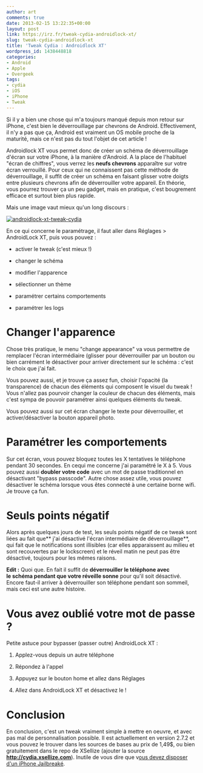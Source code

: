 ```yaml
---
author: art
comments: true
date: 2013-02-15 13:22:35+00:00
layout: post
link: https://irz.fr/tweak-cydia-androidlock-xt/
slug: tweak-cydia-androidlock-xt
title: 'Tweak Cydia : Androidlock XT'
wordpress_id: 1438448818
categories:
- Android
- Apple
- Overgeek
tags:
- cydia
- iOS
- iPhone
- Tweak
---
```


Si il y a bien une chose qui m'a toujours manqué depuis mon retour sur iPhone, c'est bien le déverrouillage par chevrons de Android. Effectivement, il n'y a pas que ça, Android est vraiment un OS mobile proche de la maturité, mais ce n'est pas du tout l'objet de cet article !

Androidlock XT vous permet donc de créer un schéma de déverrouillage d'écran sur votre iPhone, à la manière d'Android. A la place de l'habituel "écran de chiffres", vous verrez les **neufs chevrons** apparaître sur votre écran verrouillé. Pour ceux qui ne connaissent pas cette méthode de déverrouillage, il suffit de créer un schéma en faisant glisser votre doigts entre plusieurs chevrons afin de déverrouiller votre appareil. En théorie, vous pourrez trouver ça un peu gadget, mais en pratique, c'est bougrement efficace et surtout bien plus rapide.


Mais une image vaut mieux qu'un long discours :




[![androidlock-xt-tweak-cydia](https://static.irz.fr/2013/02/androidlock-xt-tweak-cydia-640x480.png)](http://irz.fr/tweak-cydia-androidlock-xt/androidlock-xt-tweak-cydia/)


En ce qui concerne le paramétrage, il faut aller dans Réglages > AndroidLock XT, puis vous pouvez :



	
  * activer le tweak (c'est mieux !)

	
  * changer le schéma

	
  * modifier l'apparence

	
  * sélectionner un thème

	
  * paramétrer certains comportements

	
  * paramétrer les logs




# Changer l'apparence


Chose très pratique, le menu "change appearance" va vous permettre de remplacer l'écran intermédiaire (glisser pour déverrouiller par un bouton ou bien carrément le désactiver pour arriver directement sur le schéma : c'est le choix que j'ai fait.

Vous pouvez aussi, et je trouve ça assez fun, choisir l'opacité (la transparence) de chacun des éléments qui composent le visuel du tweak ! Vous n'allez pas pourvoir changer la couleur de chacun des éléments, mais c'est sympa de pouvoir paramétrer ainsi quelques éléments du tweak.

Vous pouvez aussi sur cet écran changer le texte pour déverrouiller, et activer/désactiver la bouton appareil photo.


# Paramétrer les comportements


Sur cet écran, vous pouvez bloquez toutes les X tentatives le téléphone pendant 30 secondes. En cequi me concerne j'ai paramétré le X à 5. Vous pouvez aussi **doubler votre code** avec un mot de passe traditionnel en désactivant "bypass passcode". Autre chose assez utile, vous pouvez désactiver le schéma lorsque vous êtes connecté à une certaine borne wifi. Je trouve ça fun.


# Seuls points négatif


Alors après quelques jours de test, les seuls points négatif de ce tweak sont liées au fait que** j'ai désactivé l'écran intermédiaire de déverrouillage**, qui fait que le notifications sont illisibles (car elles apparaissent au milieu et sont recouvertes par le lockscreen) et le réveil matin ne peut pas être désactivé, toujours pour les mêmes raisons.

**Edit :** Quoi que. En fait il suffit de **déverrouiller le téléphone avec le schéma pendant que votre réveille sonne** pour qu'il soit désactivé. Encore faut-il arriver à déverrouiller son téléphone pendant son sommeil, mais ceci est une autre histoire.


# Vous avez oublié votre mot de passe ?


Petite astuce pour bypasser (passer outre) AndroidLock XT :



	
  1. Applez-vous depuis un autre téléphone

	
  2. Répondez à l'appel

	
  3. Appuyez sur le bouton home et allez dans Réglages

	
  4. Allez dans AndroidLock XT et désactivez le !




# Conclusion


En conclusion, c'est un tweak vraiment simple à mettre en oeuvre, et avec pas mal de personnalisation possible. Il est actuellement en version 2.7.2 et vous pouvez le trouver dans les sources de bases au prix de 1,49$, ou bien gratuitement dans le repo de XSellize (ajouter la source **http://cydia.xsellize.com**). Inutile de vous dire que v[ous devez disposer d'un iPhone Jailbreaké](http://irz.fr/jailbreak-ios6/).


